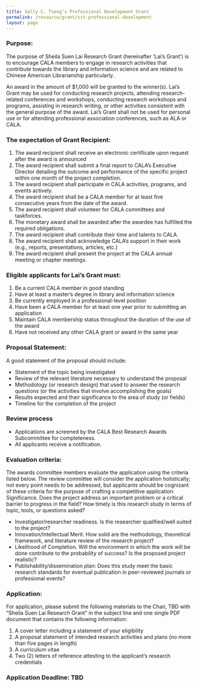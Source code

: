 ```yaml
---
title: Sally C. Tseng’s Professional Development Grant
permalink: /resource/grant/sct-professional-development
layout: page
---
```


### Purpose:
The purpose of Sheila Suen Lai Research Grant (hereinafter ‘Lai’s Grant’) is to encourage CALA members to engage in research activities that contribute towards the library and information science and are related to Chinese American Librarianship particularly.

An award in the amount of $1,000 will be granted to the winner(s). Lai’s Grant may be used for conducting research projects, attending research-related conferences and workshops, conducting research workshops and programs, assisting in research writing, or other activities consistent
with the general purpose of the award. Lai’s Grant shall not be used for personal use or for attending professional association conferences, such as ALA or CALA.

### The expectation of Grant Recipient:
1. The award recipient shall receive an electronic certificate upon request after the award is announced
2. The award recipient shall submit a final report to CALA’s Executive Director detailing the outcome and performance of the specific project within one month of the project completion.
3. The award recipient shall participate in CALA activities, programs, and events actively.
4. The award recipient shall be a CALA member for at least five consecutive years from the date of the award.
5. The award recipient shall volunteer for CALA committees and taskforces.
6. The monetary award shall be awarded after the awardee has fulfilled the required obligations.
7. The award recipient shall contribute their time and talents to CALA.
8. The award recipient shall acknowledge CALA’s support in their work (e.g., reports, presentations, articles, etc.)
9. The award recipient shall present the project at the CALA annual meeting or chapter meetings.

### Eligible applicants for Lai’s Grant must:
1. Be a current CALA member in good standing
2. Have at least a master’s degree in library and information science
3. Be currently employed in a professional-level position
4. Have been a CALA member for at least one year prior to submitting an application
5. Maintain CALA membership status throughout the duration of the use of the award
6. Have not received any other CALA grant or award in the same year

### Proposal Statement:
A good statement of the proposal should include:
- Statement of the topic being investigated
- Review of the relevant literature necessary to understand the proposal
- Methodology (or research design) that used to answer the research questions (or the activities that involve accomplishing the goals)
- Results expected and their significance to the area of study (or fields)
- Timeline for the completion of the project

### Review process
- Applications are screened by the CALA Best Research Awards Subcommittee for completeness.
- All applicants receive a notification.

### Evaluation criteria:
The awards committee members evaluate the application using the criteria listed below. The review committee will consider the application holistically; not every point needs to be addressed, but applicants should be cognizant of these criteria for the purpose of crafting a competitive application:
Significance. Does the project address an important problem or a critical barrier to
progress in the field? How timely is this research study in terms of topic, tools, or
questions asked?
- Investigator/researcher readiness. Is the researcher qualified/well suited to the project?
- Innovation/Intellectual Merit. How solid are the methodology, theoretical framework, and literature review of the research project?
- Likelihood of Completion. Will the environment in which the work will be done contribute to the probability of success? Is the proposed project realistic?
- Publishability/dissemination plan: Does this study meet the basic research standards for eventual publication in peer-reviewed journals or professional events?

### Application:
For application, please submit the following materials to the Chair, TBD with “Sheila Suen Lai Research Grant” in the subject line and one single PDF document that contains the following information:
1. A cover letter including a statement of your eligibility
2. A proposal statement of intended research activities and plans (no more than five pages in length)
3. A curriculum vitae
4. Two (2) letters of reference attesting to the applicant’s research credentials

### Application Deadline: TBD
